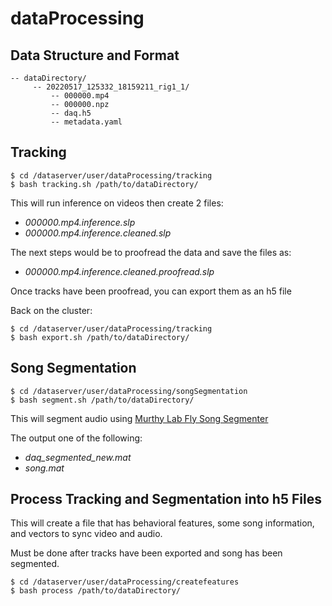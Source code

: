 # dataProcessing

## **Data Structure and Format**
```
-- dataDirectory/ 
     -- 20220517_125332_18159211_rig1_1/
         -- 000000.mp4
         -- 000000.npz
         -- daq.h5
         -- metadata.yaml
```

## **Tracking**
```
$ cd /dataserver/user/dataProcessing/tracking
$ bash tracking.sh /path/to/dataDirectory/
```
This will run inference on videos then create 2 files: 

- *000000.mp4.inference.slp*
- *000000.mp4.inference.cleaned.slp*

The next steps would be to proofread the data and save the files as:

- *000000.mp4.inference.cleaned.proofread.slp*

Once tracks have been proofread, you can export them as an h5 file

Back on the cluster:
```
$ cd /dataserver/user/dataProcessing/tracking
$ bash export.sh /path/to/dataDirectory/
```

## **Song Segmentation**
```
$ cd /dataserver/user/dataProcessing/songSegmentation
$ bash segment.sh /path/to/dataDirectory/
```
This will segment audio using [Murthy Lab Fly Song Segmenter](https://github.com/murthylab/MurthyLab_FlySongSegmenter)

The output one of the following:
- *daq_segmented_new.mat*
- *song.mat*

## **Process Tracking and Segmentation into h5 Files**
This will create a file that has behavioral features, some song information, and vectors to sync video and audio.

Must be done after tracks have been exported and song has been segmented.
```
$ cd /dataserver/user/dataProcessing/createfeatures
$ bash process /path/to/dataDirectory/
```